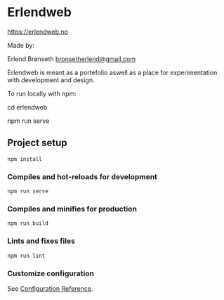# Erlendweb
https://erlendweb.no

Made by: 

Erlend Brønseth
bronsetherlend@gmail.com

Erlendweb is meant as a portefolio aswell as a place for experimentation with development and design.



To run locally with npm:

cd erlendweb

npm run serve




## Project setup
```
npm install
```

### Compiles and hot-reloads for development
```
npm run serve
```

### Compiles and minifies for production
```
npm run build
```

### Lints and fixes files
```
npm run lint
```

### Customize configuration
See [Configuration Reference](https://cli.vuejs.org/config/).
